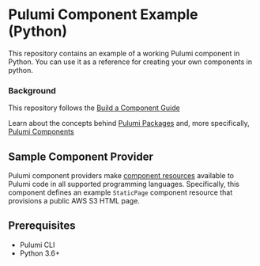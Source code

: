 # Pulumi Component Example (Python)

This repository contains an example of a working Pulumi component in Python. You
can use it as a reference for creating your own components in python.

### Background
This repository follows the [Build a Component Guide](https://www.pulumi.com/docs/iac/using-pulumi/build-a-component/)

Learn about the concepts behind [Pulumi Packages](https://www.pulumi.com/docs/guides/pulumi-packages/#pulumi-packages) and, more specifically, [Pulumi Components](https://www.pulumi.com/docs/intro/concepts/resources/components/)

## Sample Component Provider

Pulumi component providers make
[component resources](https://www.pulumi.com/docs/intro/concepts/resources/#components)
available to Pulumi code in all supported programming languages.
Specifically,  this component defines an example `StaticPage`
component resource that provisions a public AWS S3 HTML page.

## Prerequisites

- Pulumi CLI
- Python 3.6+
